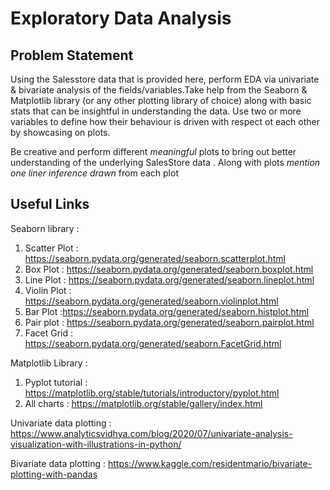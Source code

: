 # Exploratory Data Analysis

## Problem Statement

Using the Salesstore data that is provided here, perform EDA via univariate & bivariate analysis of the fields/variables.Take help from the Seaborn & Matplotlib library (or any other plotting library of choice) along with basic stats that can be insightful in understanding the data. Use two or more variables to define how their behaviour is driven with respect ot each other by showcasing on plots.

Be creative and perform different *meaningful* plots to bring out better understanding of the underlying SalesStore data . Along with plots *mention one liner inference drawn* from each plot

## Useful Links

Seaborn library : 

1. Scatter Plot : https://seaborn.pydata.org/generated/seaborn.scatterplot.html
2. Box Plot : https://seaborn.pydata.org/generated/seaborn.boxplot.html
3. Line Plot : https://seaborn.pydata.org/generated/seaborn.lineplot.html
4. Violin Plot : https://seaborn.pydata.org/generated/seaborn.violinplot.html
5. Bar Plot :https://seaborn.pydata.org/generated/seaborn.histplot.html
6. Pair plot : https://seaborn.pydata.org/generated/seaborn.pairplot.html
7. Facet Grid : https://seaborn.pydata.org/generated/seaborn.FacetGrid.html

Matplotlib Library :

1.  Pyplot tutorial : https://matplotlib.org/stable/tutorials/introductory/pyplot.html
2.  All charts : https://matplotlib.org/stable/gallery/index.html


Univariate data plotting : https://www.analyticsvidhya.com/blog/2020/07/univariate-analysis-visualization-with-illustrations-in-python/

Bivariate data plotting : https://www.kaggle.com/residentmario/bivariate-plotting-with-pandas
